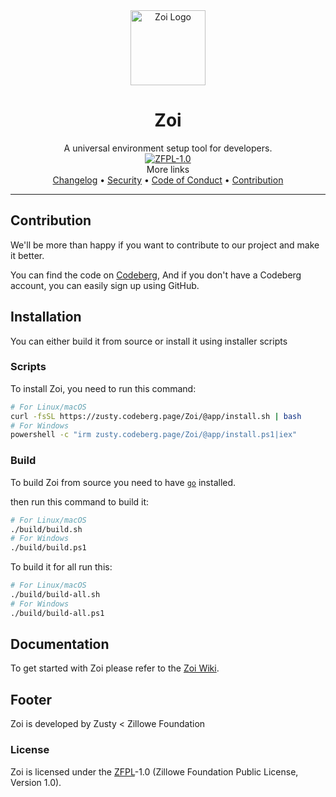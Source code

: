 <div align="center">
    <img width="120" height="120" hspace="10" alt="Zoi Logo" src="https://codeberg.org/Zusty/Zoi/media/branch/main/img/zoi.png"/>
    <h1>Zoi</h1>
    A universal environment setup tool for developers.
<br/>
<a href="https://codeberg.org/Zillowe/ZFPL">
<img alt="ZFPL-1.0" src="https://codeberg.org/Zillowe/ZFPL/raw/branch/main/badges/1-0/dark.svg"/>
</a>
<br/>
More links
<br/>
<a href="https://codeberg.org/Zusty/Zoi/src/branch/main/CHANGELOG.md">Changelog</a> • 
<a href="https://codeberg.org/Zusty/Zoi/src/branch/main/SECURITY.md">Security</a> • 
<a href="https://codeberg.org/Zusty/Zoi/src/branch/main/CODE_OF_CONDUCT.md">Code of Conduct</a> • 
<a href="https://codeberg.org/Zusty/Zoi/src/branch/main/CONTRIBUTING.md">Contribution</a>

</div>

<hr/>

## Contribution

We'll be more than happy if you want to contribute to our project and make it better.

You can find the code on [Codeberg](https://codeberg.org/Zusty/Zoi),
And if you don't have a Codeberg account, you can easily sign up using GitHub.

## Installation

You can either build it from source or install it using installer scripts

### Scripts

To install Zoi, you need to run this command:

```sh
# For Linux/macOS
curl -fsSL https://zusty.codeberg.page/Zoi/@app/install.sh | bash
# For Windows
powershell -c "irm zusty.codeberg.page/Zoi/@app/install.ps1|iex"
```

### Build

To build Zoi from source you need to have [`go`](https://go.dev/) installed.

then run this command to build it:

```sh
# For Linux/macOS
./build/build.sh
# For Windows
./build/build.ps1
```

To build it for all run this:

```sh
# For Linux/macOS
./build/build-all.sh
# For Windows
./build/build-all.ps1
```

## Documentation

To get started with Zoi please refer to the [Zoi Wiki](https://codeberg.org/Zusty/Zoi/wiki).

## Footer

Zoi is developed by Zusty < Zillowe Foundation

### License

Zoi is licensed under the [ZFPL](https://codeberg.org/Zillowe/ZFPL)-1.0 (Zillowe Foundation Public License, Version 1.0).
